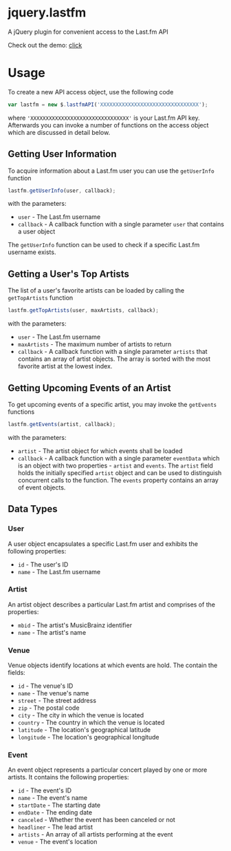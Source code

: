 jquery.lastfm
=============

A jQuery plugin for convenient access to the Last.fm API

Check out the demo: [click](http://htmlpreview.github.io/?https://github.com/Johennes/jquery.lastfm/blob/master/demo/index.html)

# Usage

To create a new API access object, use the following code

```javascript
var lastfm = new $.lastfmAPI('XXXXXXXXXXXXXXXXXXXXXXXXXXXXXXXX');
```

where `'XXXXXXXXXXXXXXXXXXXXXXXXXXXXXXXX'` is your Last.fm API key.
Afterwards you can invoke a number of functions on the access object
which are discussed in detail below.

## Getting User Information

To acquire information about a Last.fm user you can use the
`getUserInfo` function

```javascript
lastfm.getUserInfo(user, callback);
```

with the parameters:

* `user` - The Last.fm username
* `callback` - A callback function with a single parameter `user`
that contains a user object

The `getUserInfo` function can be used to check if a specific Last.fm
username exists.

## Getting a User's Top Artists

The list of a user's favorite artists can be loaded by calling the
`getTopArtists` function

```javascript
lastfm.getTopArtists(user, maxArtists, callback);
```

with the parameters:

* `user` - The Last.fm username
* `maxArtists` - The maximum number of artists to return
* `callback` - A callback function with a single parameter `artists`
that contains an array of artist objects. The array is sorted with the
most favorite artist at the lowest index.

## Getting Upcoming Events of an Artist

To get upcoming events of a specific artist, you may invoke the
`getEvents` functions

```javascript
lastfm.getEvents(artist, callback);
```

with the parameters:

* `artist` - The artist object for which events shall be loaded
* `callback` - A callback function with a single parameter `eventData`
which is an object with two properties - `artist` and `events`. The
`artist` field holds the initially specified `artist` object and can be
used to distinguish concurrent calls to the function. The `events`
property contains an array of event objects.

## Data Types

### User

A user object encapsulates a specific Last.fm user and exhibits the
following properties:

* `id` - The user's ID
* `name` - The Last.fm username

### Artist

An artist object describes a particular Last.fm artist and comprises of
the properties:

* `mbid` - The artist's MusicBrainz identifier
* `name` - The artist's name

### Venue

Venue objects identify locations at which events are hold. The contain
the fields:

* `id` - The venue's ID
* `name` - The venue's name
* `street` - The street address
* `zip` - The postal code
* `city` - The city in which the venue is located
* `country` - The country in which the venue is located
* `latitude` - The location's geographical latitude
* `longitude` - The location's geographical longitude

### Event

An event object represents a particular concert played by one or more
artists. It contains the following properties:

* `id` - The event's ID
* `name` - The event's name
* `startDate` - The starting date
* `endDate` - The ending date
* `canceled` - Whether the event has been canceled or not
* `headliner` - The lead artist
* `artists` - An array of all artists performing at the event
* `venue` - The event's location
